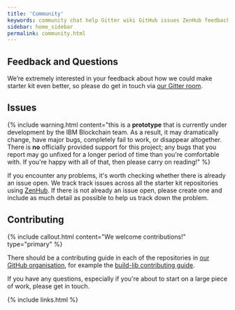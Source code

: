 ```yaml
---
title: 'Community'
keywords: community chat help Gitter wiki GitHub issues ZenHub feedback contributing
sidebar: home_sidebar
permalink: community.html
---
```


## Feedback and Questions

We’re extremely interested in your feedback about how we could make starter kit even better, so please do get in touch via [our Gitter room](https://gitter.im/Blockchain-Kit/Lobby?utm_source=share-link&utm_medium=link&utm_campaign=share-link).

## Issues

{% include warning.html content="this is a **prototype** that is currently under development by the IBM Blockchain team. As a result, it may dramatically change, have major bugs, completely fail to work, or disappear altogether. There is **no** officially provided support for this project; any bugs that you report may go unfixed for a longer period of time than you're comfortable with. If you're happy with all of that, then please carry on reading!" %}

If you encounter any problems, it's worth checking whether there is already an issue open. We track track issues across all the starter kit repositories using [ZenHub](https://app.zenhub.com/workspace/o/blockchain-kitblockchain-kit.github.io/boards?repos=137356912,137370280,137372062,137372247,137376058,137474815,143315611). If there is not already an issue open, please create one and include as much detail as possible to help us track down the problem.

## Contributing

{% include callout.html content="We welcome contributions!" type="primary" %}

There should be a contributing guide in each of the repositories in [our GitHub organisation](https://github.com/Blockchain-Kit), for example the [build-lib contributing guide](https://github.com/Blockchain-Kit/build-lib/blob/master/CONTRIBUTING.md).

If you have any questions, especially if you're about to start on a large piece of work, please get in touch.

{% include links.html %}
